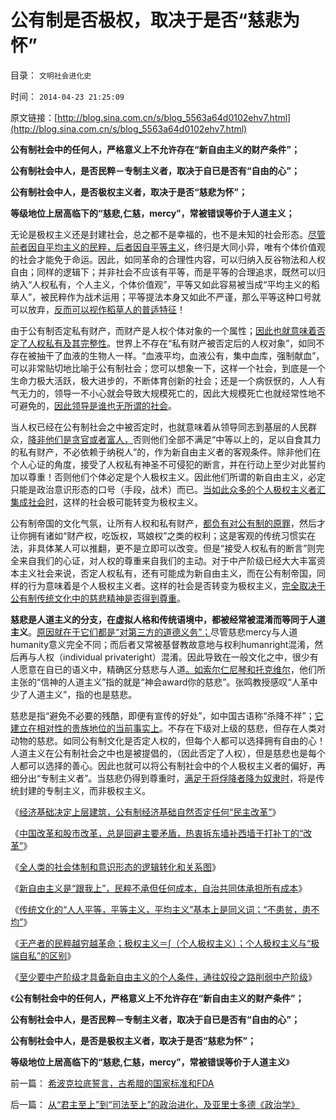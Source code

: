 # 公有制是否极权，取决于是否“慈悲为怀”

目录： `文明社会进化史` 

时间： `2014-04-23 21:25:09` 

原文链接：[http://blog.sina.com.cn/s/blog_5563a64d0102ehv7.html](http://blog.sina.com.cn/s/blog_5563a64d0102ehv7.html)

**公有制社会中的任何人，严格意义上不允许存在“新自由主义的财产条件”；**

**公有制社会中人，是否民粹－专制主义者，取决于自已是否有“自由的心”；**

**公有制社会中人，是否极权主义者，取决于是否“慈悲为怀”；**

**等级地位上居高临下的“慈悲,仁慈，mercy”，常被错误等价于人道主义；**



无论是极权主义还是封建社会，总之都不是幸福的，也不是未知的社会形态。[尽管前者因自平均主义的民粹，后者因自平等主义](../../../2014/4/20/“人人平等”是基督教社会东传的病毒，以及平均主义的病灶.md)，终归是大同小异，唯有个体价值观的社会才能免于命运。因此，如同革命的合理性内容，可以归纳入反谷物法和人权自由；同样的逻辑下；并非社会不应该有平等，而是平等的合理追求，既然可以归纳入“人权私有，个人主义，个体价值观”，平等又如此容易被当成“平均主义的稻草人”，被民粹作为战术运用；平等提法本身又如此不严谨，那么平等这种口号就可以放弃，[反而可以视作稻草人的普适特征](../../../2014/4/16/用虚拟人格技术，排除稻草人，识别真正的问疑.md)！

由于公有制否定私有财产，而财产是人权个体对象的一个属性；[因此也就意味着否定了人权私有及其完整性](../../../2009/11/19/人权完整性和器官移植.md)。世界上不存在“私有财产被否定后的人权对象”，如同不存在被抽干了血液的生物人一样。“血液平均，血液公有，集中血库，强制献血”，可以非常贴切地比喻于公有制社会；您可以想象一下，这样一个社会，到底是一个生命力极大活跃，极大进步的，不断体育创新的社会；还是一个病恹恹的，人人有气无力的，领导一不小心就会导致大规模死亡的，因此大规模死亡也就经常性地不可避免的，[因此领导是谁也无所谓的社会](../../../2009/7/5/历史责任归咎于毛主席是不公正的.md)。

当人权已经在公有制社会之中被否定时，也就意味着从领导同志到基层的人民群众，[降非他们是贪官或者富人，](../../../2014/4/22/公有制贵族提倡“廉洁”的意义，新自由主义者很罕有.md)否则他们全部不满足“中等以上的，足以自食其力的私有财产，不必依赖于纳税人”的，作为新自由主义者的客观条件。除非他们在个人心证的角度，接受了人权私有神圣不可侵犯的断言，并在行动上至少对此誓约加以尊重！否则他们个体必定是个人极权主义。因此他们所谓的新自由主义，必定只能是政治意识形态的口号（手段，战术）而已。[当如此众多的个人极权主义者汇集成社会时](../../../2014/4/21/无产者的民粹,越穷越革命的“个体极权主义者”.md)，这样的社会极可能转变为极权主义。

公有制帝国的文化气氛，让所有人权和私有财产，[都负有对公有制的原罪](../../../2011/10/22/基督教已抛弃了传统原罪观；原罪是征服的借口.md)，然后才让你拥有诸如“财产权，吃饭权，骂娘权”之类的权利；这是客观的传统习惯实在法，非具体某人可以推翻，更不是立即可以改变。但是“接受人权私有的断言”则完全来自我们的心证，对人权的尊重来自我们的主动。对于中产阶级已经大大丰富资本主义社会来说，否定人权私有，还有可能成为新自由主义，而在公有制帝国，同样的行为意味着是个人极权主义者。这样的社会是否转变为极权主义，[完全取决于公有制传统文化中的慈悲精神是否得到尊重](../../../2010/2/12/个人主义对哲学的实证基础的变化.md)。

**慈悲是人道主义的分支，在虚拟人格和传统语境中，都被经常被混淆而等同于人道主义**。[原因就在于它们都是“对第三方的道德义务”；](../../../2014/4/19/民粹与新自由主义及民主的关联和区别.md)尽管慈悲mercy与人道humanity意义完全不同；而后者又常被基督教故意地与权利humanright混淆，然后再与人权（individual
privateright）混淆。因此导致在一般文化之中，很少有人愿意在自已的语义中，精确区分慈悲与人道[。如索尔仁尼琴和托克维尔](../../../2010/6/15/进化论天人必然合一存在必然合理.md)，他们所主张的“信神的人道主义”指的就是“神会award你的慈悲”。张鸣教授感叹“人革中少了人道主义”，指的也是慈悲。

慈悲是指“避免不必要的残酷，即便有宣传的好处”，如中国古语称“杀降不祥”；[它建立在相对性的贵族地位的当前事实上](../../../2013/3/13/人道主义和感恩图报是奴隶社会的意识形态.md)。不存在下级对上级的慈悲，但存在人类对动物的慈悲。如同公有制文化是否定人权的，但每个人都可以选择拥有自由的心！人道主义在公有制社会之中也是被提倡的，（因此否定了人权），但是慈悲也是每个人都可以选择的善心。因此也就可以将公有制社会中的个人极权主义者的偏好，再细分出“专制主义者”。当慈悲仍得到尊重时，[满足于将俘降者降为奴隶时](../../../2013/3/10/马尔萨斯主义就是封建社会及特征.md)，将是传统封建的专制主义，而非极权主义。

《[经济基础决定上层建筑，公有制经济基础自然否定任何“民主改革”](../../../2014/4/16/政改不是经济改革的必要条件，而且有害的概率非常高！.md)》

《[中国改革和股市改革，总是回避主要矛盾，热衷拆东墙补西墙于打补丁的“改革”](../../../2014/4/15/中国需要的不是政治改革，是真正而彻底的经济改革.md)》

《[全人类的社会体制和意识形态的逻辑转化和关系图](../../../2014/4/18/全人类的社会体制和意识形态的逻辑转化和关系图.md)》

《[新自由主义是“跟我上”，民粹不承但任何成本，自治共同体承担所有成本](../../../2014/4/19/民粹与新自由主义及民主的关联和区别.md)》

《[传统文化的“人人平等，平等主义，平均主义”基本上是同义词；“不患贫，患不均”](../../../2014/4/20/“人人平等”是基督教社会东传的病毒，以及平均主义的病灶.md)》

《[无产者的民粹越穷越革命；极权主义＝∫（个人极权主义）；个人极权主义与“极端自私”的区别](../../../2014/4/21/无产者的民粹,越穷越革命的“个体极权主义者”.md)》

《[至少要中产阶级才具备新自由主义的个人条件，通往奴役之路削弱中产阶级](../../../2014/4/22/公有制贵族提倡“廉洁”的意义，新自由主义者很罕有.md)》

《**公有制社会中的任何人，严格意义上不允许存在“新自由主义的财产条件”；**

**公有制社会中人，是否民粹－专制主义者，取决于自已是否有“自由的心”；**

**公有制社会中人，是否是极权主义者，取决于是否“慈悲为怀”；**

**等级地位上居高临下的“慈悲,仁慈，mercy”，常被错误等价于人道主义**》

前一篇： [希波克拉底誓言，古希腊的国家标准和FDA](../../../2014/6/6/希波克拉底誓言，古希腊的国家标准和FDA.md)

后一篇： [从“君主至上”到“司法至上”的政治进化，及亚里士多德《政治学》](../../../2014/4/5/从“君主至上”到“司法至上”的政治进化，及亚里士多德《政治学》.md)

